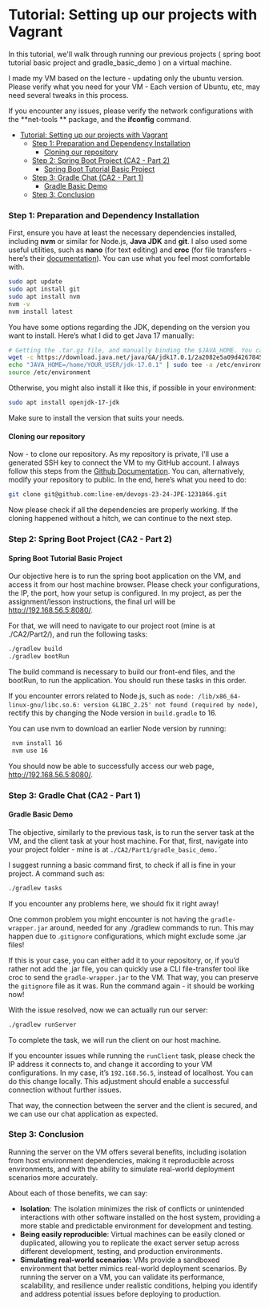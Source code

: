 # Tutorial: Setting up our projects with Vagrant

In this tutorial, we'll walk through running our previous projects ( spring boot tutorial
basic project and gradle_basic_demo ) on a virtual machine.

I made my VM based on the lecture - updating only the ubuntu version. Please verify what
you need for your VM - Each version
of Ubuntu, etc, may need several tweaks in this process.

If you encounter any issues, please verify the network configurations with the **net-tools
** package, and the **ifconfig** command.

<!-- TOC -->
* [Tutorial: Setting up our projects with Vagrant](#tutorial-setting-up-our-projects-with-vagrant)
    * [Step 1: Preparation and Dependency Installation](#step-1-preparation-and-dependency-installation)
      * [Cloning our repository](#cloning-our-repository)
    * [Step 2: Spring Boot Project (CA2 - Part 2)](#step-2-spring-boot-project-ca2---part-2)
      * [Spring Boot Tutorial Basic Project](#spring-boot-tutorial-basic-project)
    * [Step 3: Gradle Chat (CA2 - Part 1)](#step-3-gradle-chat-ca2---part-1)
      * [Gradle Basic Demo](#gradle-basic-demo)
    * [Step 3: Conclusion](#step-3-conclusion)
<!-- TOC -->

### Step 1: Preparation and Dependency Installation

First, ensure you have at least the necessary dependencies installed, including **nvm** or
similar for Node.js, **Java JDK** and **git**. I also used some useful utilities, such as
**nano** (for text editing) and **croc** (for file transfers - here’s
their [documentation](https://schollz.com/tinker/croc6/)). You can use what you feel most
comfortable with.

```bash
sudo apt update
sudo apt install git
sudo apt install nvm
nvm -v
nvm install latest
```

You have some options regarding the JDK, depending on the version you want to install.
Here’s what I did to get Java 17 manually:

```bash
# Getting the .tar.gz file, and manually binding the $JAVA_HOME. You can choose any jdk version you want - I used OpenJDK Java 17.
wget -c https://download.java.net/java/GA/jdk17.0.1/2a2082e5a09d4267845be086888add4f/12/GPL/openjdk-17.0.1_linux-x64_bin.tar.gz | tar -xz
echo "JAVA_HOME=/home/YOUR_USER/jdk-17.0.1" | sudo tee -a /etc/environment
source /etc/environment
```

Otherwise, you might also install it like this, if possible in your environment:

```bash
sudo apt install openjdk-17-jdk
```

Make sure to install the version that suits your needs.

#### Cloning our repository

Now - to clone our repository. As my repository is private, I'll use a generated SSH key
to connect the VM to my GitHub account. I always follow this steps from
the [Github Documentation](https://docs.github.com/en/authentication/connecting-to-github-with-ssh/generating-a-new-ssh-key-and-adding-it-to-the-ssh-agent).
You can, alternatively, modify your repository to public. In the end, here’s what you need
to do:

```bash
git clone git@github.com:line-em/devops-23-24-JPE-1231866.git
```

Now please check if all the dependencies are properly working. If the cloning happened
without a hitch, we can continue to the next step.

### Step 2: Spring Boot Project (CA2 - Part 2)

#### Spring Boot Tutorial Basic Project

Our objective here is to run the spring boot application on the VM, and access it from our
host machine browser. Please check your configurations, the IP, the port, how your setup
is configured.
In my project, as per the assignment/lesson instructions, the final url will
be http://192.168.56.5:8080/.

For that, we will need to navigate to our project root (mine is at ./CA2/Part2/), and run
the following tasks:

```bash
./gradlew build 
./gradlew bootRun
```

The build command is necessary to build our front-end files, and the bootRun, to run the
application. You should run these tasks in this order.

If you encounter errors related to Node.js, such
as `node: /lib/x86_64-linux-gnu/libc.so.6: version GLIBC_2.25' not found (required by node)`,
rectify this by changing the Node version in `build.gradle` to 16.

You can use nvm to download an earlier Node version by running:

```BASH
 nvm install 16 
 nvm use 16
```

You should now be able to successfully access our web page, http://192.168.56.5:8080/.

### Step 3: Gradle Chat (CA2 - Part 1)

#### Gradle Basic Demo

The objective, similarly to the previous task, is to run the server task at the VM, and
the client task at your host machine. For that, first, navigate into your project folder -
mine is at `./CA2/Part1/gradle_basic_demo.´`

I suggest running a basic command first, to check if all is fine in your project. A
command such as:

```bash
./gradlew tasks
```

If you encounter any problems here, we should fix it right away!

One common problem you might encounter is not having the `gradle-wrapper.jar` around,
needed for any ./gradlew commands to run. This may happen due to .`gitignore`
configurations, which might exclude some .jar files!

If this is your case, you can either add it to your repository, or, if you’d rather not
add the .jar file, you can quickly use a CLI file-transfer tool like croc to send
the `gradle-wrapper.jar` to the VM. That way, you can preserve the `gitignore` file as it
was. Run the command again - it should be working now!

With the issue resolved, now we can actually run our server:

```bash
./gradlew runServer
```

To complete the task, we will run the client on our host machine.

If you encounter issues while running the `runClient` task, please check the IP address it
connects to, and change it according to your VM configurations. In my case,
it’s `192.168.56.5`, instead of localhost. You can do this change locally. This adjustment
should enable a successful connection without further issues.

That way, the connection between the server and the client is secured, and we can use our
chat application as expected.

### Step 3: Conclusion

Running the server on the VM offers several benefits, including isolation from host
environment dependencies, making it reproducible across environments, and with the ability
to simulate real-world deployment scenarios more accurately.

About each of those benefits, we can say:

- **Isolation**: The isolation minimizes the risk of conflicts or unintended interactions
  with other software installed on the host system, providing a more stable and
  predictable environment for development and testing.
- **Being easily reproducible**: Virtual machines can be easily cloned or duplicated,
  allowing you to replicate the exact server setup across different development, testing,
  and production environments.
- **Simulating real-world scenarios:** VMs provide a sandboxed environment that better
  mimics real-world deployment scenarios. By running the server on a VM, you can validate
  its performance, scalability, and resilience under realistic conditions, helping you
  identify and address potential issues before deploying to production.